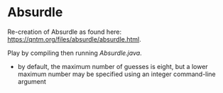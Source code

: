 # Absurdle
Re-creation of Absurdle as found here: https://qntm.org/files/absurdle/absurdle.html.

Play by compiling then running _Absurdle.java_.
- by default, the maximum number of guesses is eight, but a lower maximum
number may be specified using an integer command-line argument
